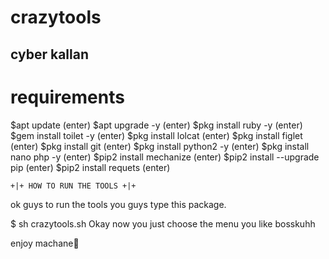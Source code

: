 # crazytools 
## cyber kallan 
# requirements

 $apt update (enter)
 $apt upgrade -y (enter)
 $pkg install ruby -y (enter)
 $gem install toilet -y (enter)
 $pkg install lolcat (enter)
 $pkg install figlet (enter)
 $pkg install git (enter)
 $pkg install python2 -y (enter)
 $pkg install nano php -y (enter)
 $pip2 install mechanize (enter)
 $pip2 install --upgrade pip (enter)
 $pip2 install requets (enter)


    +|+ HOW TO RUN THE TOOLS +|+
ok guys to run the tools you guys type this package.

 $ sh crazytools.sh Okay now you just choose the menu you like bosskuhh

 enjoy machane🤩

